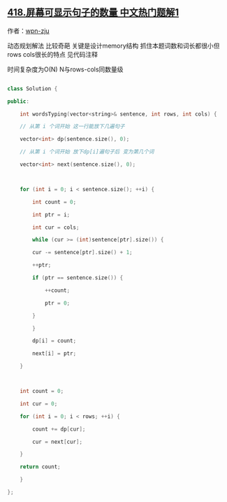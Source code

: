 ## [418.屏幕可显示句子的数量 中文热门题解1](https://leetcode.cn/problems/sentence-screen-fitting/solutions/100000/c-dpjie-fa-zhua-zhu-ci-chang-he-ci-shu-shao-de-te-)

作者：[wpn-zju](https://leetcode.cn/u/wpn-zju)

动态规划解法 比较奇葩 关键是设计memory结构 抓住本题词数和词长都很小但rows cols很长的特点 见代码注释

时间复杂度为O(N) N与rows-cols同数量级

```cpp
class Solution {
public:
    int wordsTyping(vector<string>& sentence, int rows, int cols) {
	// 从第 i 个词开始 这一行能放下几遍句子
	vector<int> dp(sentence.size(), 0);
	// 从第 i 个词开始 放下dp[i]遍句子后 变为第几个词
	vector<int> next(sentence.size(), 0);

	for (int i = 0; i < sentence.size(); ++i) {
	    int count = 0;
	    int ptr = i;
	    int cur = cols;
	    while (cur >= (int)sentence[ptr].size()) {
		cur -= sentence[ptr].size() + 1;
		++ptr;
		if (ptr == sentence.size()) {
		    ++count;
		    ptr = 0;
		}
	    }
	    dp[i] = count;
	    next[i] = ptr;
	}

	int count = 0;
	int cur = 0;
	for (int i = 0; i < rows; ++i) {
	    count += dp[cur];
	    cur = next[cur];
	}
	return count;
    }
};
```